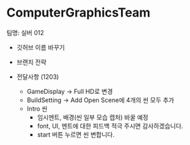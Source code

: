 # ComputerGraphicsTeam

팀명: 실버 012

+ 깃허브 이름 바꾸기
+ 브랜치 전략

+ 전달사항 (1203)
    + GameDisplay -> Full HD로 변경
    + BuildSetting -> Add Open Scene에  4개의 씬 모두 추가
    + Intro 씬
        + 임시멘트, 배경(씬 일부 모습 캡처) 바꿀 예정
        + font, UI, 멘트에 대한 피드백 적극 주시면 감사하겠습니다.
        + start 버튼 누르면 씬 변합니다.
